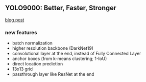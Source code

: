 ## YOLO9000: Better, Faster, Stronger
[blog post](https://silvercity.oopy.io/61538bf0-b66a-4ca4-be3d-a9b80e22c4f5)  

### new features  
- batch normalization
- higher resolution backbone (DarkNet19)
- convolutional layer at the end, instead of Fully Connected Layer
- anchor boxes (from k-means clustering; 1-IoU)
- direct location prediction
- 13x13 grid
- passthrough layer like ResNet at the end
